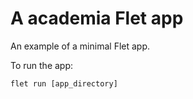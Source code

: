 # A academia Flet app

An example of a minimal Flet app.

To run the app:

```
flet run [app_directory]
```